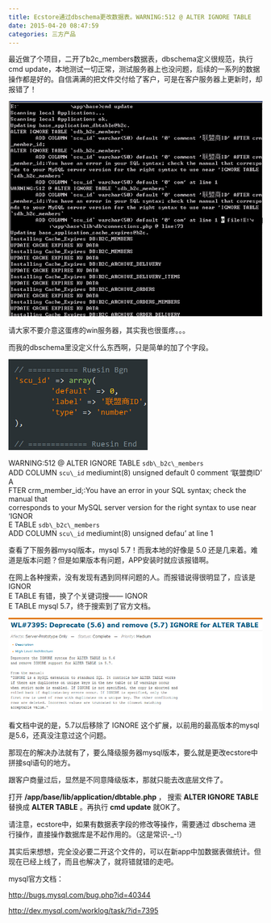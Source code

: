 ```yaml
---
title: Ecstore通过dbschema更改数据表。WARNING:512 @ ALTER IGNORE TABLE 
date: 2015-04-20 08:47:59
categories: 三方产品
---
```


最近做了个项目，二开了b2c\_members数据表，dbschema定义很规范，执行cmd update，本地测试一切正常，测试服务器上也没问题，后续的一系列的数据操作都是好的。自信满满的把文件交付给了客户，可是在客户服务器上更新时，却报错了！

[![cmd_update](/images/2015/04/cmd_update.jpg)](/images/2015/04/cmd_update.jpg)

请大家不要介意这蛋疼的win服务器，其实我也很蛋疼。。。

而我的dbschema里没定义什么东西啊，只是简单的加了个字段。

[![dbschema](/images/2015/04/dbschema.jpg)](/images/2015/04/dbschema.jpg)

WARNING:512 @ ALTER IGNORE TABLE `sdb\_b2c\_members`  
ADD COLUMN `scu\_id` mediumint(8) unsigned default 0 comment ‘联盟商ID’ A  
FTER crm\_member\_id;:You have an error in your SQL syntax; check the manual that  
corresponds to your MySQL server version for the right syntax to use near ‘IGNOR  
E TABLE `sdb\_b2c\_members`  
ADD COLUMN `scu\_id` mediumint(8) unsigned defau’ at line 1

查看了下服务器mysql版本，mysql 5.7！而我本地的好像是 5.0 还是几来着。难道是版本问题？但是如果版本有问题，APP安装时就应该报错啊。

在网上各种搜索，没有发现有遇到同样问题的人。而报错说得很明显了，应该是 IGNOR  
E TABLE 有错，换了个关键词搜—— IGNOR  
E TABLE mysql 5.7，终于搜索到了官方文档。

[![mysql57_ignore](/images/2015/04/mysql57_ignore.jpg)](/images/2015/04/mysql57_ignore.jpg)

看文档中说的是，5.7以后移除了 IGNORE 这个扩展，以前用的最高版本的mysql是5.6，还真没注意过这个问题。

那现在的解决办法就有了，要么降级服务器mysql版本，要么就是更改ecstore中拼接sql语句的地方。

跟客户商量过后，显然是不同意降级版本，那就只能去改底层文件了。

打开 **/app/base/lib/application/dbtable.php** ， 搜索 **ALTER IGNORE TABLE** 替换成 **ALTER TABLE** 。再执行 **cmd update** 就OK了。

请注意，ecstore中，如果有数据表字段的修改等操作，需要通过 dbschema 进行操作，直接操作数据库是不起作用的。（这是常识-\_-!）

其实后来想想，完全没必要二开这个文件的，可以在新app中加数据表做统计。但现在已经上线了，而且也解决了，就将错就错的走吧。

mysql官方文档：

http://bugs.mysql.com/bug.php?id=40344

http://dev.mysql.com/worklog/task/?id=7395
